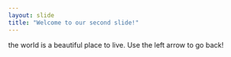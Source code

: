 ```yaml
---
layout: slide
title: "Welcome to our second slide!"
---
```

the world is a beautiful place to live.
Use the left arrow to go back!